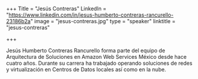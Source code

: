 +++
Title = "Jesús Contreras"
LinkedIn = "https://www.linkedin.com/in/jesus-humberto-contreras-rancurello-23186b2a"
image = "jesus-contreras.jpg"
type = "speaker"
linktitle = "jesus-contreras"

+++

Jesús Humberto Contreras Rancurello forma parte del equipo de Arquitectura de Soluciones en Amazon Web Services México desde hace cuatro años. Durante su carrera ha trabajado operando soluciones de redes y virtualización en Centros de Datos locales así como en la nube.
